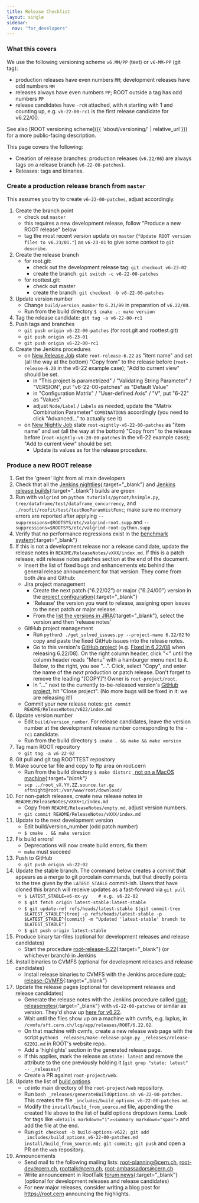 ```yaml
---
title: Release Checklist
layout: single
sidebar:
  nav: "for_developers"
---
```


### What this covers

We use the following versioning scheme `v6.MM/PP` (text) or `v6-MM-PP` (git tag):
  - production releases have even numbers `MM`; development releases have odd numbers `MM`
  - releases always have even numbers `PP`; ROOT outside a tag has odd numbers `PP`
  - release candidates have `-rcN` attached, with `N` starting with 1 and counting up, e.g. `v6-22-00-rc1` is the first release candidate for v6.22/00.

See also [ROOT versioning scheme]({{ 'about/versioning/' | relative_url }}) for a more public-facing description.

This page covers the following:
- Creation of release branches: production releases (`v6.22/06`) are always tags on a release branch (`v6-22-00-patches`).
- Releases: tags and binaries.

### Create a production release branch from `master`

This assumes you try to create `v6-22-00-patches`, adjust accordingly.

  1. Create the branch point
      - check out `master`
      - this requires a new development release, follow "Produce a new ROOT release" below
      - tag the most recent version update on `master` (`"Update ROOT version files to v6.23/01."`) as `v6-23-01` to give some context to `git describe`.
  1. Create the release branch
      - for root.git:
        * check out the development release tag: `git checkout v6-23-02`
        * create the branch: `git switch -c v6-22-00-patches`
      - for roottest.git:
        * check out master
        * create the branch: `git checkout -b v6-22-00-patches`
  1. Update version number
      - Change `build/version_number` to `6.21/99` in preparation of `v6.22/00`.
      - Run from the build directory `$ cmake .; make version`
  1. Tag the release candidate: `git tag -a v6-22-00-rc1`
  1. Push tags and branches
      - `git push origin v6-22-00-patches` (for root.git and roottest.git)
      - `git push origin v6-23-01`
      - `git push origin v6-22-00-rc1`
  1. Create the Jenkins procedures
      - on [New Release Job](https://lcgapp-services.cern.ch/root-jenkins/view/Releases/newJob) state `root-release-6.22` as "item name" and set (all the way at the bottom) "Copy from" to the release before (`root-release-6.20` in the v6-22 example case); "Add to current view" should be set.
        * in "This project is parametrized" / "Validating String Parameter" / "VERSION", put "v6-22-00-patches" as "Default Value"
        * in "Configuration Matrix" / "User-defined Axis" / "V", put "6-22" as "Values"
        * adjust `Node/Label` / `Labels` as needed, update the "Matrix Combination Parameter" `COMBINATIONS` accordingly (you need to click "Advanced..." to actually see it)
      - on [New Nightly Job](https://lcgapp-services.cern.ch/root-jenkins/view/ROOT%20Nightly/newJob) state `root-nightly-v6-22-00-patches` as "item name" and set (all the way at the bottom) "Copy from" to the release before (`root-nightly-v6-20-00-patches` in the v6-22 example case); "Add to current view" should be set.
        * Update its values as for the release procedure.

### Produce a new ROOT release

  1. Get the 'green' light from all main developers
  1. Check that all the [Jenkins nightlies](https://lcgapp-services.cern.ch/root-jenkins/view/ROOT%20Nightly/){:target="_blank"} and [Jenkins release builds](https://lcgapp-services.cern.ch/root-jenkins/view/Releases/){:target="_blank"} builds are green
  1. Run with `valgrind` on `python tutorials/pyroot/hsimple.py`, `tree/dataframe/test/dataframe_concurrency`, and `./roofit/roofit/test/testRooParamHistFunc`; make sure no memory errors are reported after applying `--suppressions=$ROOTSYS/etc/valgrind-root.supp` and `--suppressions=$ROOTSYS/etc/valgrind-root-python.supp`
  1. Verify that no performance regressions exist in the [benchmark system](https://rootbnch-grafana-test.cern.ch/){:target="_blank"}
  1. If this is not a development release nor a release candidate, update the release notes in `README/ReleaseNotes/vXXX/index.md`. If this is a patch release, edit release notes patches section at the end of the document.
      - Insert the list of fixed bugs and enhancements etc behind the general release announcement for that version. They come from both Jira and Github:
      - Jira project management
        * Create the next patch ("6.22/02") or major ("6.24/00") version in the [project configuration](https://sft.its.cern.ch/jira/plugins/servlet/project-config/ROOT/versions){:target="_blank"}
        * 'Release' the version you want to release, assigning open issues to the next patch or major release.
        * From the [list the versions in JIRA](https://sft.its.cern.ch/jira/projects/ROOT?selectedItem=com.atlassian.jira.jira-projects-plugin:release-page&status=released){:target="_blank"}, select the version and then 'release notes'
      - GitHub project management
        * Run `python3 ./get_solved_issues.py --project-name 6.22/02` to copy and paste the fixed GitHub issues into the release notes.
        * Go to this version's [GitHub project](https://github.com/root-project/root/projects/) (e.g. [Fixed in 6.22/08](https://github.com/root-project/root/projects/10) when releasing 6.22/08). On the right column header, click "<" until the column header reads "Menu" with a hamburger menu next to it. Below, to the right, you see "...". Click, select "Copy", and enter the name of the *next* production or patch release. Don't forget to remove the leading "[COPY]"! Owner is `root-project/root`.
        * In "..." next to the currently to-be-released version's [GitHub project](https://github.com/root-project/root/projects/), hit "Close project". (No more bugs will be fixed in it: we are releasing it!)
      - Commit your new release notes: `git commit README/ReleaseNotes/v622/index.md`
  1. Update version number
      - Edit `build/version_number`. For release candidates, leave the version number at the development release number corresponding to the `-rc1` candidate.
      - Run from the build directory `$ cmake . && make && make version`
  1. Tag main ROOT repository
      - `git tag -a v6-22-02`
  1. Git pull and git tag ROOTTEST repository
  1. Make source tar file and copy to ftp area on root.cern
      - Run from the build directory `$ make distsrc` _[not on a MacOS machine](https://superuser.com/questions/318809/linux-os-x-tar-incompatibility-tarballs-created-on-os-x-give-errors-when-unt){:target="_blank"}_
      - `scp ../root_vX.YY.ZZ.source.tar.gz sftnight@root:/var/www/root/download/`
  1. For non-patch releases, create new release notes in `README/ReleaseNotes/vXXX+1/index.md`
      - Copy from `README/ReleaseNotes/empty.md`, adjust version numbers.
      - `git commit README/ReleaseNotes/vXXX/index.md`
  1. Update to the next development version
      - Edit build/version_number (odd patch number)
      - `$ cmake . && make version`
  1. Fix build errors!
      - Deprecations will now create build errors, fix them
      - `make` must succeed
  1. Push to GitHub
      - `git push origin v6-22-02`
  1. Update the stable branch. The command below creates a commit that appears as a merge to git porcelain commands, but that directly points to the tree given by the `LATEST_STABLE` commit-ish. Users that have cloned this branch will receive updates as a fast-forward via `git pull`
      - `$ LATEST_STABLE=v6-xx-yy    # e.g. v6-22-02`
      - `$ git fetch origin latest-stable:latest-stable`
      - `$ git update-ref refs/heads/latest-stable $(git commit-tree $LATEST_STABLE^{tree} -p refs/heads/latest-stable -p $LATEST_STABLE^{commit} -m "Updated 'latest-stable' branch to $LATEST_STABLE")`
      - `$ git push origin latest-stable`
  1. Produce binary tar-files (optional for development releases and release candidates)
      - Start the procedure [root-release-6.22](https://lcgapp-services.cern.ch/root-jenkins/job/root-release-6.22/){:target="_blank"} (or whichever branch) in Jenkins
  1. Install binaries to CVMFS (optional for development releases and release candidates)
      - Install release binaries to CVMFS with the Jenkins procedure [root-release-CVMFS](https://lcgapp-services.cern.ch/root-jenkins/job/root-release-CVMFS/){:target="_blank"}
  1. Update the release pages (optional for development releases and release candidates)
      - Generate the release notes with the Jenkins procedure called [root-releasenotes](https://lcgapp-services.cern.ch/root-jenkins/job/root-releasenotes/){:target="_blank"} with `v6-22-00-patches` or similar as version. They'd show up [here for v6.22](https://root.cern/doc/v622/release-notes.html).
      - Wait until the files show up on a machine with cvmfs, e.g. lxplus, in `/cvmfs/sft.cern.ch/lcg/app/releases/ROOT/6.22.02`.
      - On that machine with cvmfs, create a new release web page with the script `python3 _releases/make-release-page.py _releases/release-62202.md` in ROOT's website repo.
      - Add a 'highlights' section in the generated release page.
      - If this applies, mark the release as `state: latest` and remove the attribute to the one previously holding it (`git grep "state: latest" -- _releases/`)
      - Create a PR against `root-project/web`.
  1. Update the list of [build options](https://root.cern/install/build_from_source/#all-build-options)
      - `cd` into main directory of the `root-project/web` repository.
      - Run `bash _releases/generateBuildOptions.sh v6-22-00-patches`. This creates the file `_includes/build_options_v6-22-00-patches.md`.
      - Modify the `install/build_from_source.md` file, appending the created file above to the list of build options dropdown items. Look for tags like `<details markdown="1"><summary markdown="span">` and add the file at the end.
      - Run `git checkout -b build-options-v622; git add _includes/build_options_v6-22-00-patches.md install/build_from_source.md; git commit; git push` and open a PR on the `web` repository.
  1. Announcements
      - Send mail to the following mailing lists: root-planning@cern.ch, root-dev@cern.ch, roottalk@cern.ch, root-ambassadors@cern.ch
      - Write announcement in RootTalk [forum news](https://root-forum.cern.ch/c/news){:target="_blank"} (optional for development releases and release candidates)
      - For new major releases, consider writing a blog post for https://root.cern announcing the highlights.
